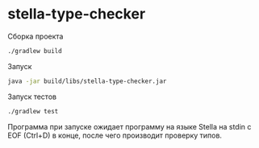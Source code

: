 # stella-type-checker

Сборка проекта

```bash
./gradlew build
```

Запуск

```bash
java -jar build/libs/stella-type-checker.jar
```

Запуск тестов

```bash
./gradlew test
```

Программа при запуске ожидает программу на языке
Stella на stdin с EOF (Ctrl+D) в конце, после чего производит
проверку типов.